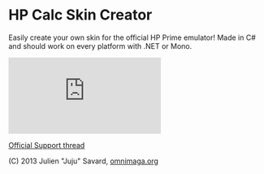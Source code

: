 HP Calc Skin Creator
====================
Easily create your own skin for the official HP Prime emulator! Made in C# and should work on every platform with .NET or Mono.

![Screenshot](http://www.omnimaga.org/index.php?action=dlattach;topic=19416.0;attach=15895;image "Screenshot")

[Official Support thread](http://www.omnimaga.org/hp-prime/hp-prime-skin-editor/)

(C) 2013 Julien "Juju" Savard, [omnimaga.org](http://www.omnimaga.org)
